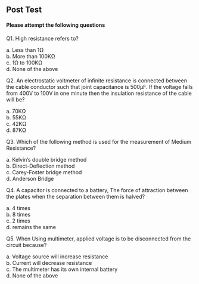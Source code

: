 ## Post Test
#### Please attempt the following questions

Q1. High resistance refers to?<br>

a.   Less than 1&#8486;<br>
b.   More than 100K&#8486;<br>
c.   1&#8486; to 100K&#8486;<br>
d.   None of the above<br>

Q2. An electrostatic voltmeter of infinite resistance is connected between the cable conductor such that joint capacitance is 500µF. If the voltage falls from 400V to 100V in one minute then the insulation resistance of the cable will be?<br> 

a.   70K&#8486;<br>
b.   55K&#8486;<br>
c.   42K&#8486;<br>
d.   87K&#8486;<br>

Q3. Which of the following method is used for the measurement of Medium Resistance?<br>

a.   Kelvin’s double bridge method<br>
b.   Direct-Deflection method<br>
c.   Carey-Foster bridge method<br>
d.   Anderson Bridge<br>

Q4.  A capacitor is connected to a battery, The force of attraction between the plates when the separation between them is halved?<br>

a.   4 times<br>
b.   8 times<br>
c.   2 times<br>
d.   remains the same<br>

Q5. When Using multimeter, applied voltage is to be disconnected from the circuit because?<br>

a.   Voltage source will increase resistance<br>
b.   Current will decrease resistance<br>
c.   The multimeter has its own internal battery<br>
d.   None of the above<br>




